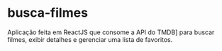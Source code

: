 # busca-filmes
Aplicação feita em ReactJS que consome a API do TMDB] para buscar filmes, exibir detalhes e gerenciar uma lista de favoritos.
